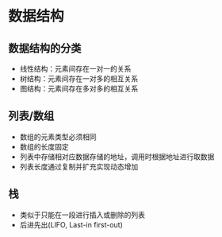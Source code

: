 # 数据结构


## 数据结构的分类
* 线性结构：元素间存在一对一的关系
* 树结构：元素间存在一对多的相互关系
* 图结构：元素间存在多对多的相互关系


## 列表/数组
* 数组的元素类型必须相同
* 数组的长度固定
* 列表中存储相对应数据存储的地址，调用时根据地址进行取数据
* 列表长度通过复制并扩充实现动态增加


## 栈
* 类似于只能在一段进行插入或删除的列表
* 后进先出(LIFO, Last-in first-out)
